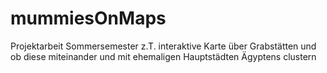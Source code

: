 # mummiesOnMaps

Projektarbeit Sommersemester 
z.T. interaktive Karte über Grabstätten und ob diese miteinander und mit ehemaligen Hauptstädten Ägyptens clustern 

